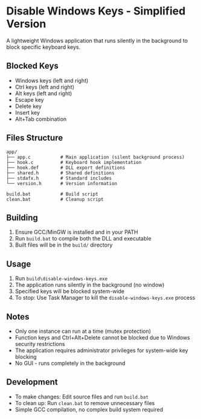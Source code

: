 # Disable Windows Keys - Simplified Version

A lightweight Windows application that runs silently in the background to block specific keyboard keys.

## Blocked Keys
- Windows keys (left and right)
- Ctrl keys (left and right)
- Alt keys (left and right)
- Escape key
- Delete key
- Insert key
- Alt+Tab combination

## Files Structure
```
app/
├── app.c           # Main application (silent background process)
├── hook.c          # Keyboard hook implementation
├── hook.def        # DLL export definitions
├── shared.h        # Shared definitions
├── stdafx.h        # Standard includes
└── version.h       # Version information

build.bat           # Build script
clean.bat           # Cleanup script
```

## Building
1. Ensure GCC/MinGW is installed and in your PATH
2. Run `build.bat` to compile both the DLL and executable
3. Built files will be in the `build/` directory

## Usage
1. Run `build\disable-windows-keys.exe`
2. The application runs silently in the background (no window)
3. Specified keys will be blocked system-wide
4. To stop: Use Task Manager to kill the `disable-windows-keys.exe` process

## Notes
- Only one instance can run at a time (mutex protection)
- Function keys and Ctrl+Alt+Delete cannot be blocked due to Windows security restrictions
- The application requires administrator privileges for system-wide key blocking
- No GUI - runs completely in the background

## Development
- To make changes: Edit source files and run `build.bat`
- To clean up: Run `clean.bat` to remove unnecessary files
- Simple GCC compilation, no complex build system required
